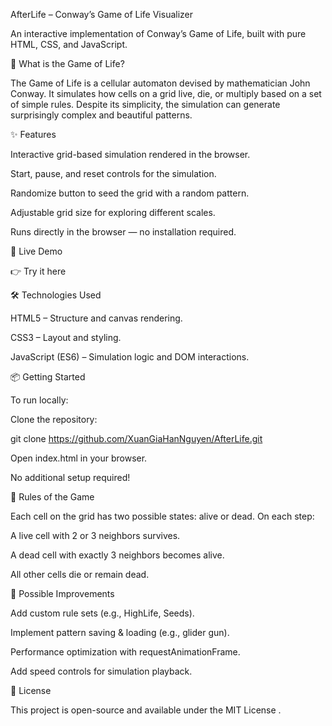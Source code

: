 AfterLife – Conway’s Game of Life Visualizer

An interactive implementation of Conway’s Game of Life, built with pure HTML, CSS, and JavaScript.

🌱 What is the Game of Life?

The Game of Life is a cellular automaton devised by mathematician John Conway. It simulates how cells on a grid live, die, or multiply based on a set of simple rules. Despite its simplicity, the simulation can generate surprisingly complex and beautiful patterns.

✨ Features

Interactive grid-based simulation rendered in the browser.

Start, pause, and reset controls for the simulation.

Randomize button to seed the grid with a random pattern.

Adjustable grid size for exploring different scales.

Runs directly in the browser — no installation required.

🚀 Live Demo

👉 Try it here

🛠️ Technologies Used

HTML5 – Structure and canvas rendering.

CSS3 – Layout and styling.

JavaScript (ES6) – Simulation logic and DOM interactions.

📦 Getting Started

To run locally:

Clone the repository:

git clone https://github.com/XuanGiaHanNguyen/AfterLife.git


Open index.html in your browser.

No additional setup required!

🧩 Rules of the Game

Each cell on the grid has two possible states: alive or dead. On each step:

A live cell with 2 or 3 neighbors survives.

A dead cell with exactly 3 neighbors becomes alive.

All other cells die or remain dead.

🔮 Possible Improvements

Add custom rule sets (e.g., HighLife, Seeds).

Implement pattern saving & loading (e.g., glider gun).

Performance optimization with requestAnimationFrame.

Add speed controls for simulation playback.

📜 License

This project is open-source and available under the MIT License
.
